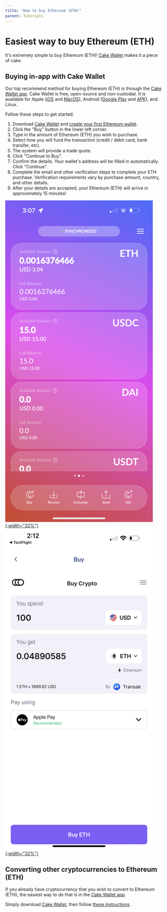 ```yaml
---
title: "How to buy Ethereum (ETH)"
parent: Tutorials
---
```


# Easiest way to buy Ethereum (ETH)

It's extremely simple to buy Ethereum (ETH)! [Cake Wallet](https://cakewallet.com) makes it a piece of cake.

## Buying in-app with Cake Wallet

Our top recommend method for buying Ethereum (ETH) is through the [Cake Wallet app](https://cakewallet.com). Cake Wallet is free, open-source and non-custodial. It is available for Apple ([iOS](https://apps.apple.com/us/app/cake-wallet-for-xmr-monero/id1334702542) and [MacOS](https://apps.apple.com/us/app/cake-wallet-for-xmr-monero/id1334702542)), Android ([Google Play](https://play.google.com/store/apps/details?id=com.cakewallet.cake_wallet) and [APK](https://github.com/cake-tech/cake_wallet/releases)), and Linux.

Follow these steps to get started:

1. Download [Cake Wallet](https://cakewallet.com) and [create your first Ethereum wallet](https://guides.cakewallet.com/docs/basic-features/create-first-wallet/).
2. Click the "Buy" button in the lower left corner.
3. Type in the amount of Ethereum (ETH) you wish to purchase.
4. Select how you will fund the transaction (credit / debit card, bank transfer, etc).
5. The system will provide a trade quote.
6. Click "Continue to Buy".
7. Confirm the details. Your wallet's address will be filled in automatically. Click "Continue".
8. Complete the email and other verification steps to complete your ETH purchase. Verification requirements vary by purchase amount, country, and other details.
9. After your details are accepted, your Ethereum (ETH) will arrive in approximately 15 minutes!

[![Cake Wallet ETH home screen](/images/ETH_MainScreen.PNG){:width="32%"}](/images/ETH_MainScreen.PNG)
[![Buy Ethereum screen](/images/ETH_BuyScreen.PNG){:width="32%"}](/images/ETH_BuyScreen.PNG)

## Converting other cryptocurrencies to Ethereum (ETH)

If you already have cryptocurrency that you wish to convert to Ethereum (ETH), the easiest way to do that is in the [Cake Wallet app](https://cakewallet.com).

Simply download [Cake Wallet](https://cakewallet.com), then follow [these instructions](https://guides.cakewallet.com/docs/basic-features/exchange/).
